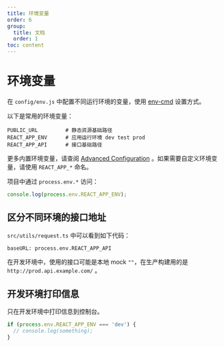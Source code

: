 ```yaml
---
title: 环境变量
order: 6
group:
  title: 文档
  order: 1
toc: content
---
```


# 环境变量

在 `config/env.js` 中配置不同运行环境的变量，使用 [env-cmd](https://github.com/toddbluhm/env-cmd) 设置方式。

以下是常用的环境变量：

```text
PUBLIC_URL         # 静态资源基础路径
REACT_APP_ENV      # 应用运行环境 dev test prod
REACT_APP_API      # 接口基础路径
```

更多内置环境变量，请查阅 [Advanced Configuration](https://create-react-app.dev/docs/advanced-configuration/) 。如果需要自定义环境变量，请使用 `REACT_APP_*` 命名。

项目中通过 `process.env.*` 访问：

```typescript
console.log(process.env.REACT_APP_ENV);
```

## 区分不同环境的接口地址

`src/utils/request.ts` 中可以看到如下代码：

```text
baseURL: process.env.REACT_APP_API
```

在开发环境中，使用的接口可能是本地 mock `""`，在生产构建用的是 `http://prod.api.example.com/` 。

## 开发环境打印信息

只在开发环境中打印信息到控制台。

```typescript
if (process.env.REACT_APP_ENV === 'dev') {
  // console.log(something);
}
```
